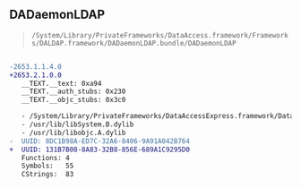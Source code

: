 ## DADaemonLDAP

> `/System/Library/PrivateFrameworks/DataAccess.framework/Frameworks/DALDAP.framework/DADaemonLDAP.bundle/DADaemonLDAP`

```diff

-2653.1.1.4.0
+2653.2.1.0.0
   __TEXT.__text: 0xa94
   __TEXT.__auth_stubs: 0x230
   __TEXT.__objc_stubs: 0x3c0

   - /System/Library/PrivateFrameworks/DataAccessExpress.framework/DataAccessExpress
   - /usr/lib/libSystem.B.dylib
   - /usr/lib/libobjc.A.dylib
-  UUID: 8DC1B98A-ED7C-32A6-8406-9A91A042B764
+  UUID: 131B7B08-8A83-32B8-856E-689A1C9295D0
   Functions: 4
   Symbols:   55
   CStrings:  83

```
